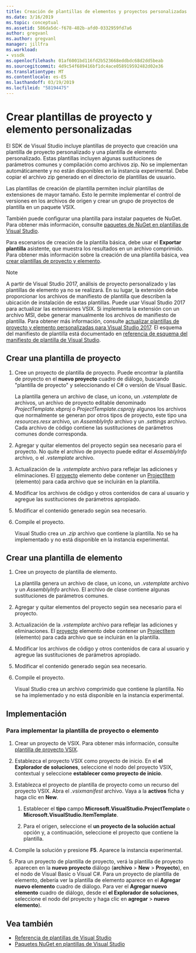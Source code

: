```yaml
---
title: Creación de plantillas de elementos y proyectos personalizadas | Microsoft Docs
ms.date: 3/16/2019
ms.topic: conceptual
ms.assetid: 586da5dc-f678-402b-afd0-0332959fd7a6
author: gregvanl
ms.author: gregvanl
manager: jillfra
ms.workload:
- vssdk
ms.openlocfilehash: 01af6001bd116fd2b523668eddbdc68d2dd5beab
ms.sourcegitcommit: 4d9c54f689416bf1dc4ace058919592482d02e36
ms.translationtype: MT
ms.contentlocale: es-ES
ms.lasthandoff: 03/19/2019
ms.locfileid: "58194475"
---
```

# <a name="create-custom-project-and-item-templates"></a>Crear plantillas de proyecto y elemento personalizadas

El SDK de Visual Studio incluye plantillas de proyecto que creación una plantilla de proyecto personalizado y una plantilla de elemento personalizado. Estas plantillas incluyen algunas sustituciones de parámetros comunes y compilación como archivos zip. No se implementan automáticamente y no están disponibles en la instancia experimental. Debe copiar el archivo zip generado en el directorio de plantillas de usuario.

Las plantillas de creación de plantilla permiten incluir plantillas de extensiones de mayor tamaño. Esto le permite implementar el control de versiones en los archivos de origen y crear un grupo de proyectos de plantilla en un paquete VSIX.

También puede configurar una plantilla para instalar paquetes de NuGet. Para obtener más información, consulte [paquetes de NuGet en plantillas de Visual Studio](/nuget/visual-studio-extensibility/visual-studio-templates).

Para escenarios de creación de la plantilla básica, debe usar el **Exportar plantilla** asistente, que muestra los resultados en un archivo comprimido. Para obtener más información sobre la creación de una plantilla básica, vea [crear plantillas de proyecto y elemento](../ide/creating-project-and-item-templates.md).

> [!NOTE]
> A partir de Visual Studio 2017, análisis de proyecto personalizado y las plantillas de elemento ya no se realizará. En su lugar, la extensión debe proporcionar los archivos de manifiesto de plantilla que describen la ubicación de instalación de estas plantillas. Puede usar Visual Studio 2017 para actualizar las extensiones VSIX. Si implementa la extensión con un archivo MSI, debe generar manualmente los archivos de manifiesto de plantilla. Para obtener más información, consulte [actualizar plantillas de proyecto y elemento personalizadas para Visual Studio 2017](../extensibility/upgrading-custom-project-and-item-templates-for-visual-studio-2017.md). El esquema del manifiesto de plantilla está documentado en [referencia de esquema del manifiesto de plantilla de Visual Studio](../extensibility/visual-studio-template-manifest-schema-reference.md).

## <a name="create-a-project-template"></a>Crear una plantilla de proyecto

1. Cree un proyecto de plantilla de proyecto. Puede encontrar la plantilla de proyecto en el **nuevo proyecto** cuadro de diálogo, buscando "plantilla de proyecto" y seleccionando el C# o versión de Visual Basic.

     La plantilla genera un archivo de clase, un icono, un *.vstemplate* de archivos, un archivo de proyecto editable denominado *ProjectTemplate.vbproj* o *ProjectTemplate.csproj*y algunos los archivos que normalmente se generan por otros tipos de proyecto, este tipo una *resources.resx* archivo, un *AssemblyInfo* archivo y un *.settings* archivo. Cada archivo de código contiene las sustituciones de parámetros comunes donde corresponda.

2. Agregar y quitar elementos del proyecto según sea necesario para el proyecto. No quite el archivo de proyecto puede editar el *AssemblyInfo* archivo, o el *.vstemplate* archivo.

3. Actualización de la *.vstemplate* archivo para reflejar las adiciones y eliminaciones. El [proyecto](../extensibility/project-element-visual-studio-templates.md) elemento debe contener un [ProjectItem](../extensibility/projectitem-element-visual-studio-item-templates.md) (elemento) para cada archivo que se incluirán en la plantilla.

4. Modificar los archivos de código y otros contenidos de cara al usuario y agregue las sustituciones de parámetros apropiado.

5. Modificar el contenido generado según sea necesario.

6. Compile el proyecto.

     Visual Studio crea un *.zip* archivo que contiene la plantilla. No se ha implementado y no está disponible en la instancia experimental.

## <a name="create-an-item-template"></a>Crear una plantilla de elemento

1. Cree un proyecto de plantilla de elemento.

     La plantilla genera un archivo de clase, un icono, un *.vstemplate* archivo y un *AssemblyInfo* archivo. El archivo de clase contiene algunas sustituciones de parámetros comunes.

2. Agregar y quitar elementos del proyecto según sea necesario para el proyecto.

3. Actualización de la *.vstemplate* archivo para reflejar las adiciones y eliminaciones. El [proyecto](../extensibility/project-element-visual-studio-templates.md) elemento debe contener un [ProjectItem](../extensibility/projectitem-element-visual-studio-item-templates.md) (elemento) para cada archivo que se incluirán en la plantilla.

4. Modificar los archivos de código y otros contenidos de cara al usuario y agregue las sustituciones de parámetros apropiado.

5. Modificar el contenido generado según sea necesario.

6. Compile el proyecto.

     Visual Studio crea un archivo comprimido que contiene la plantilla. No se ha implementado y no está disponible en la instancia experimental.

## <a name="deployment"></a>Implementación

### <a name="to-deploy-the-project-or-item-template"></a>Para implementar la plantilla de proyecto o elemento

1. Crear un proyecto de VSIX. Para obtener más información, consulte [plantilla de proyecto VSIX](../extensibility/vsix-project-template.md).

2. Establezca el proyecto VSIX como proyecto de inicio. En el **el Explorador de soluciones**, seleccione el nodo del proyecto VSIX, contextual y seleccione **establecer como proyecto de inicio**.

3. Establezca el proyecto de plantilla de proyecto como un recurso del proyecto VSIX. Abra el *.vsixmanifest* archivo. Vaya a la **activos** ficha y haga clic en **New**.

    1. Establecer el **tipo** campo **Microsoft.VisualStudio.ProjectTemplate** o **Microsoft.VisualStudio.ItemTemplate**.

    2. Para el origen, seleccione el **un proyecto de la solución actual** opción y, a continuación, seleccione el proyecto que contiene la plantilla.

4. Compile la solución y presione **F5**. Aparece la instancia experimental.

5. Para un proyecto de plantilla de proyecto, verá la plantilla de proyecto aparecen en la **nuevo proyecto** diálogo (**archivo** > **New**  >  **Proyecto**), en el nodo de Visual Basic o Visual C#. Para un proyecto de plantilla de elemento, debería ver la plantilla de elemento aparece en el **Agregar nuevo elemento** cuadro de diálogo. Para ver el **Agregar nuevo elemento** cuadro de diálogo, desde el **el Explorador de soluciones**, seleccione el nodo del proyecto y haga clic en **agregar** > **nuevo elemento**).

## <a name="see-also"></a>Vea también

- [Referencia de plantillas de Visual Studio](../ide/creating-project-and-item-templates.md)
- [Paquetes NuGet en plantillas de Visual Studio](/nuget/visual-studio-extensibility/visual-studio-templates)
